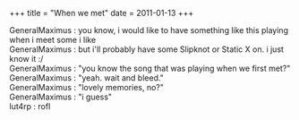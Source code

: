 +++
title = "When we met"
date = 2011-01-13
+++

GeneralMaximus : you know, i would like to have something like this playing when i meet some i like    
GeneralMaximus : but i'll probably have some Slipknot or Static X on. i just know it :/   
GeneralMaximus : "you know the song that was playing when we first met?"    GeneralMaximus : "yeah. wait and bleed."    
GeneralMaximus : "lovely memories, no?"    
GeneralMaximus : "i guess"    
lut4rp : rofl